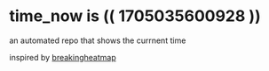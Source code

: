 # time_now is (( 1705035600928 ))

an automated repo that shows the currnent time

inspired by [breakingheatmap](https://github.com/breakingheatmap/breakingheatmap)